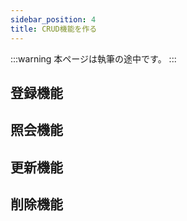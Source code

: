 ```yaml
---
sidebar_position: 4
title: CRUD機能を作る
---
```


:::warning
本ページは執筆の途中です。
:::

## 登録機能

## 照会機能

## 更新機能

## 削除機能
